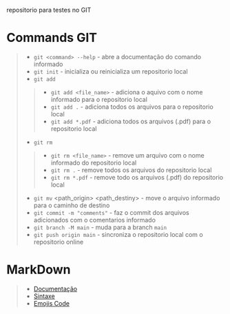 repositorio para testes no GIT      

# Commands GIT

> - `git <command> --help` - abre a documentação do comando informado
> - `git init` - inicializa ou reinicializa um repositorio local
> - `git add` 
>> - `git add <file_name>` - adiciona o aquivo com o nome informado para o repositorio local
>> - `git add .` - adiciona todos os arquivos para o repositorio local
>> - `git add *.pdf` - adiciona todos os arquivos (.pdf) para o repositorio local
> - `git rm`
>> - `git rm <file_name>` - remove um arquivo com o nome informado do repositorio local
>> - `git rm .` - remove todos os arquivos do repositorio local
>> - `git rm *.pdf` - remove todo os arquivos (.pdf) do repositorio local
> - `git mv` <path_origin> <path_destiny> - move o arquivo informado para o caminho de destino
> - `git commit -m "comments"` - faz o commit dos arquivos adicionados com o comentarios informado
> - `git branch -M main` - muda para a branch `main`
> - `git push origin main` - sincroniza o repositorio local com o repositorio online

# MarkDown

> - [Documentação](https://docs.github.com/pt/enterprise-server@3.1/get-started/writing-on-github/getting-started-with-writing-and-formatting-on-github/basic-writing-and-formatting-syntax)
> - [Sintaxe](https://daringfireball.net/projects/markdown/syntax#backslash)
> - [Emojis Code](https://github.com/ikatyang/emoji-cheat-sheet/blob/master/README.md)
